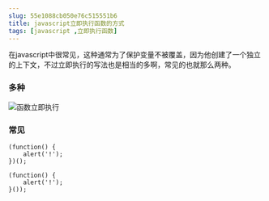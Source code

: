 ```yaml
---
slug: 55e1088cb050e76c515551b6
title: javascript立即执行函数的方式
tags: [javascript ,立即执行函数]
---
```


在javascript中很常见，这种通常为了保护变量不被覆盖，因为他创建了一个独立的上下文，不过立即执行的写法也是相当的多啊，常见的也就那么两种。

### 多种
 ![函数立即执行](https://static.gaoqixhb.com/FrXHib9fVL9fNDFe78rWS8xkaDlq)
 
### 常见
```
(function() {
	alert('!');
})();
```

```
(function() {
	alert('!');
}());
```
